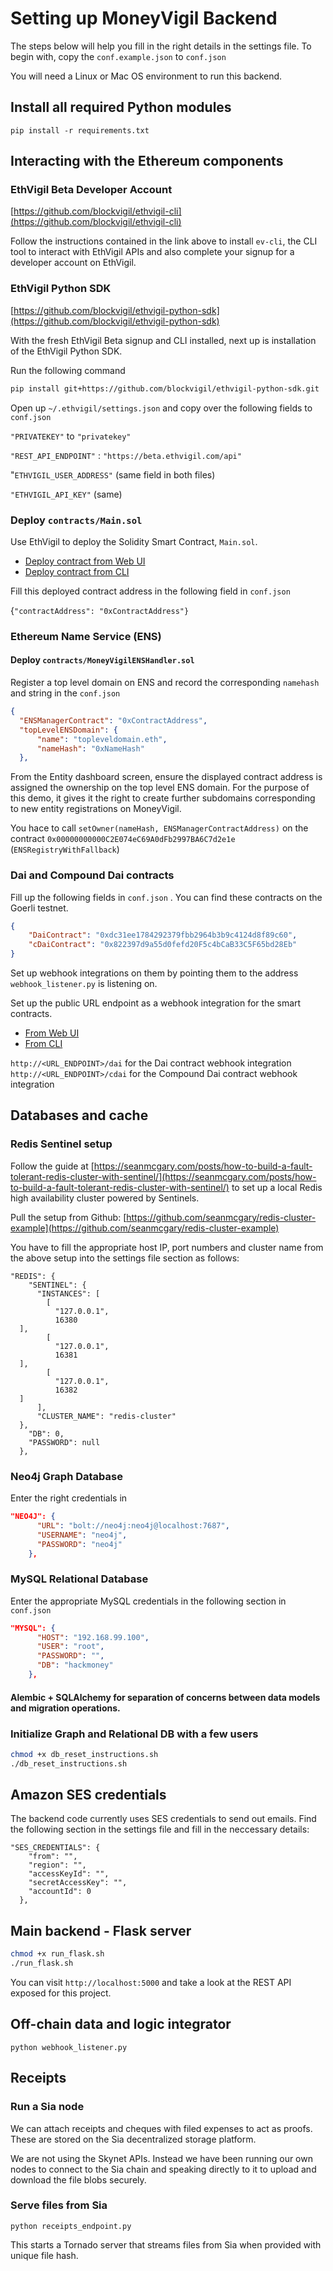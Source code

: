 # Setting up MoneyVigil Backend

The steps below will help you fill in the right details in the settings file. To begin with, copy the `conf.example.json` to `conf.json`

You will need a Linux or Mac OS environment to run this backend.

## Install all required Python modules

`pip install -r requirements.txt`

## Interacting with the Ethereum components

### EthVigil Beta Developer Account

[https://github.com/blockvigil/ethvigil-cli](https://github.com/blockvigil/ethvigil-cli)

Follow the instructions contained in the link above to install `ev-cli`, the CLI tool to interact with EthVigil APIs and also complete your signup for a developer account on EthVigil.

### EthVigil Python SDK

[https://github.com/blockvigil/ethvigil-python-sdk](https://github.com/blockvigil/ethvigil-python-sdk)

With the fresh EthVigil Beta signup and CLI installed, next up is installation of the EthVigil Python SDK. 

Run the following command
```bash
pip install git+https://github.com/blockvigil/ethvigil-python-sdk.git
```
Open up `~/.ethvigil/settings.json` and copy over the following fields to `conf.json`

`"PRIVATEKEY"` to️ `"privatekey"`

`"REST_API_ENDPOINT"` : `"https://beta.ethvigil.com/api"`

"`ETHVIGIL_USER_ADDRESS"` (same field in both files)

`"ETHVIGIL_API_KEY"` (same)

### Deploy `contracts/Main.sol`

Use EthVigil to deploy the Solidity Smart Contract, `Main.sol`. 

* [Deploy contract from Web UI](https://ethvigil.com/docs/web_onboarding/#deploy-a-solidity-smart-contract)
* [Deploy contract from CLI](https://ethvigil.com/docs/cli_onboarding/#deploy-a-solidity-smart-contract)

Fill this deployed contract address in the following field in `conf.json`

{`"contractAddress": "0xContractAddress"}`

### Ethereum Name Service (ENS)

#### Deploy `contracts/MoneyVigilENSHandler.sol`

Register a top level domain on ENS and record the corresponding `namehash` and string in the `conf.json`

```json
{
  "ENSManagerContract": "0xContractAddress",
  "topLevelENSDomain": {
      "name": "topleveldomain.eth",
      "nameHash": "0xNameHash"
  },
```

From the Entity dashboard screen, ensure the displayed contract address is assigned the ownership on the top level ENS domain. For the purpose of this demo, it gives it the right to create further subdomains corresponding to new entity registrations on MoneyVigil.

You hace to call `setOwner(nameHash, ENSManagerContractAddress)` on the contract `0x00000000000C2E074eC69A0dFb2997BA6C7d2e1e` (`ENSRegistryWithFallback`)

### Dai and Compound Dai contracts

Fill up the following fields in `conf.json` . You can find these contracts on the Goerli testnet.

```json
{
    "DaiContract": "0xdc31ee1784292379fbb2964b3b9c4124d8f89c60",
    "cDaiContract": "0x822397d9a55d0fefd20F5c4bCaB33C5F65bd28Eb"
}
```

Set up webhook integrations on them by pointing them to the address `webhook_listener.py` is listening on.

Set up the public URL endpoint as a webhook integration for the smart contracts.

* [From Web UI](https://ethvigil.com/docs/web_onboarding/#adding-integrations)
* [From CLI](https://ethvigil.com/docs/cli_onboarding/#adding-integrations)

`http://<URL_ENDPOINT>/dai` for the Dai contract webhook integration
`http://<URL_ENDPOINT>/cdai` for the Compound Dai contract webhook integration

## Databases and cache

### Redis Sentinel setup

Follow the guide at [https://seanmcgary.com/posts/how-to-build-a-fault-tolerant-redis-cluster-with-sentinel/](https://seanmcgary.com/posts/how-to-build-a-fault-tolerant-redis-cluster-with-sentinel/) to set up a local Redis high availability cluster powered by Sentinels.

Pull the setup from Github: [https://github.com/seanmcgary/redis-cluster-example](https://github.com/seanmcgary/redis-cluster-example)

You have to fill the appropriate host IP, port numbers and cluster name from the above setup into the settings file section as follows:

```
"REDIS": {  
    "SENTINEL": {  
      "INSTANCES": [  
        [  
          "127.0.0.1",  
          16380  
  ],  
        [  
          "127.0.0.1",  
          16381  
  ],  
        [  
          "127.0.0.1",  
          16382  
  ]  
      ],  
      "CLUSTER_NAME": "redis-cluster"  
  },  
    "DB": 0,  
    "PASSWORD": null  
  },
  ```

### Neo4j Graph Database 

Enter the right credentials in 

```json 
"NEO4J": {
      "URL": "bolt://neo4j:neo4j@localhost:7687",
      "USERNAME": "neo4j",
      "PASSWORD": "neo4j"
    },
```

### MySQL Relational Database

Enter the appropriate MySQL credentials in the following section in `conf.json`

```json
"MYSQL": {
      "HOST": "192.168.99.100",
      "USER": "root",
      "PASSWORD": "",
      "DB": "hackmoney"
    },
```

#### Alembic + SQLAlchemy for separation of concerns between data models and migration operations. 

### Initialize Graph and Relational DB with a few users

```bash
chmod +x db_reset_instructions.sh
./db_reset_instructions.sh
```

## Amazon SES credentials

The backend code currently uses SES credentials to send out emails. Find the following section in the settings file and fill in the neccessary details:

```
"SES_CREDENTIALS": {  
    "from": "",  
    "region": "",  
    "accessKeyId": "",  
    "secretAccessKey": "",  
    "accountId": 0  
  },
  ```

## Main backend - Flask server

```bash
chmod +x run_flask.sh
./run_flask.sh
```

You can visit `http://localhost:5000` and take a look at the REST API exposed for this project.

## Off-chain data and logic integrator

`python webhook_listener.py`

## Receipts

### Run a Sia node

We can attach receipts and cheques with filed expenses to act as proofs. These are stored on the Sia decentralized storage platform.

We are not using the Skynet APIs. Instead we have been running our own nodes to connect to the Sia chain and speaking directly to it to upload and download the file blobs securely.

### Serve files from Sia

`python receipts_endpoint.py`

This starts a Tornado server that streams files from Sia when provided with unique file hash.